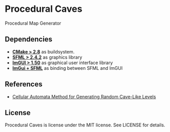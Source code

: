 # Procedural Caves

Procedural Map Generator

## Dependencies

 - **[CMake > 2.8](https://cmake.org/)** as buildsystem.
 - **[SFML > 2.4.2](https://www.sfml-dev.org/)** as graphics library
 - **[ImGUI > 1.50](https://github.com/ocornut/imgui)** as graphical user interface library
 - **[ImGui + SFML](https://github.com/eliasdaler/imgui-sfml)** as binding between SFML and ImGUI

## References

 - [Cellular Automata Method for Generating Random Cave-Like Levels](http://www.roguebasin.com/index.php?title=Cellular_Automata_Method_for_Generating_Random_Cave-Like_Levels)

## License

Procedural Caves is license under the MIT license. See LICENSE for details.